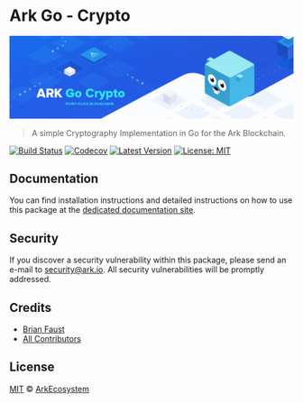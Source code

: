 # Ark Go - Crypto

<p align="center">
    <img src="https://github.com/ArkEcosystem/go-crypto/blob/master/banner.png" />
</p>

> A simple Cryptography Implementation in Go for the Ark Blockchain.

[![Build Status](https://badgen.now.sh/travis/ArkEcosystem/go-crypto)](https://badgen.now.sh/travis/ArkEcosystem/go-crypto)
[![Codecov](https://badgen.now.sh/codecov/c/github/arkecosystem/go-crypto)](https://codecov.io/gh/arkecosystem/go-crypto)
[![Latest Version](https://badgen.now.sh/github/release/ArkEcosystem/go-crypto)](https://github.com/ArkEcosystem/go-crypto/releases)
[![License: MIT](https://badgen.now.sh/badge/license/MIT/green)](https://opensource.org/licenses/MIT)

## Documentation

You can find installation instructions and detailed instructions on how to use this package at the [dedicated documentation site](https://docs.ark.io/developers/sdk/cryptography/go.html).

## Security

If you discover a security vulnerability within this package, please send an e-mail to security@ark.io. All security vulnerabilities will be promptly addressed.

## Credits

- [Brian Faust](https://github.com/faustbrian)
- [All Contributors](../../../../contributors)

## License

[MIT](LICENSE) © [ArkEcosystem](https://ark.io)
